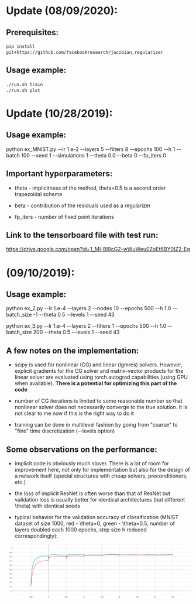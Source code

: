 # Update (08/09/2020):

## Prerequisites:
```
pip install git+https://github.com/facebookresearch/jacobian_regularizer
```

## Usage example:
```
./run.sh train
./run.sh plot
```

# Update (10/28/2019):

## Usage example:
python ex_MNIST.py --lr 1.e-2 --layers 5 --filters 8 --epochs 100 --h 1 --batch 100 --seed 1 --simulations 1 --theta 0.0 --beta 0 --fp_iters 0

## Important hyperparameters:

- theta - implicitness of the method, theta=0.5 is a second order trapezoidal scheme

- beta - contribution of the residuals used as a regularizer

- fp_iters - number of fixed point iterations

## Link to the tensorboard file with test run:
https://drive.google.com/open?id=1_MI-BI9cG2-wWuWeu0ZoEt6BY0IZ2-Eg

# (09/10/2019):

## Usage example:

python ex_2.py --lr 1.e-4 --layers 2 --nodes 10 --epochs 500 --h 1.0 --batch_size -1 --theta 0.5 --levels 1 --seed 43

python ex_3.py --lr 1.e-4 --layers 2 --filters 1 --epochs 500 --h 1.0 --batch_size 200 --theta 0.5 --levels 1 --seed 43

## A few notes on the implementation:

- scipy is used for nonlinear (CG) and linear (lgmres) solvers. However, explicit gradients for the CG solver and matrix-vector products for the linear solver are evaluated using torch.autograd capabilities (using GPU when available). __There is a potential for optimizing this part of the code__

- number of CG iterations is limited to some reasonable number so that nonlinear solver does not necessarily converge to the true solution. It is not clear to me now if this is the right way to do it

- training can be done in multilevel fashion by going from "coarse" to "fine" time discretization (--levels option)

## Some observations on the performance:

- implicit code is obviously much slover. There is a lot of room for improvement here, not only for implementation but also for the design of a network itself (special structures with cheap solvers, preconditioners, etc.)

- the loss of implicit ResNet is often worse than that of ResNet but validation loss is usually better for identical architectures (but different \theta) with identical seeds

- typical behavior for the validation accuracy of classification (MNIST dataset of size 1000, red - \theta=0, green - \theta=0.5, number of layers doubled each 1000 epochs, step size h reduced correspondingly):

<img src="./accuracy_validation.svg">
